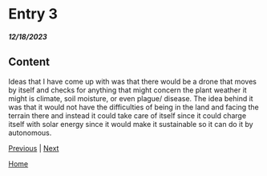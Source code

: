 # Entry 3
##### 12/18/2023

## Content 
Ideas that I have come up with was that there would be a drone that moves by itself and checks for anything that might concern the plant weather it might is climate, soil moisture, or even plague/ disease. The idea behind it was that it would not have the difficulties of being in the land and facing the terrain there and instead it could take care of itself since it could charge itself with solar energy since it would make it sustainable so it can do it by autonomous. 


[Previous](entry02.md) | [Next](entry04.md)

[Home](../README.md)

